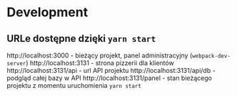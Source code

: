 # Development

## URLe dostępne dzięki `yarn start`

http://localhost:3000 - bieżący projekt, panel administracyjny (`webpack-dev-server`)
http://localhost:3131 - strona pizzerii dla klientów
http://localhost:3131/api - url API projektu
http://localhost:3131/api/db - podgląd całej bazy w API
http://localhost:3131/panel - stan bieżącego projektu z momentu uruchomienia `yarn start`
